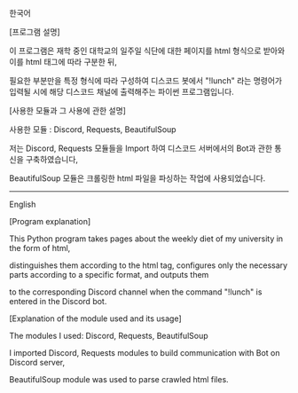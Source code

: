 한국어


[프로그램 설명]

  이 프로그램은 재학 중인 대학교의 일주일 식단에 대한 페이지를 html 형식으로 받아와 이를 html 태그에 따라 구분한 뒤, 

  필요한 부분만을 특정 형식에 따라 구성하여 디스코드 봇에서 "!lunch" 라는 명령어가 입력될 시에 해당 디스코드 채널에 출력해주는 파이썬 프로그램입니다.


[사용한 모듈과 그 사용에 관한 설명]

  사용한 모듈 : Discord, Requests, BeautifulSoup

  저는 Discord, Requests 모듈들을 Import 하여 디스코드 서버에서의 Bot과 관한 통신을 구축하였습니다, 

  BeautifulSoup 모듈은 크롤링한 html 파일을 파싱하는 작업에 사용되었습니다. 

-----------------------------------------------------------------------------------------------------------------------------------------

English


[Program explanation]

  This Python program takes pages about the weekly diet of my university in the form of html, 

  distinguishes them according to the html tag, configures only the necessary parts according to a specific format, and outputs them 

  to the corresponding Discord channel when the command "!lunch" is entered in the Discord bot.


[Explanation of the module used and its usage]

  The modules I used: Discord, Requests, BeautifulSoup

  I imported Discord, Requests modules to build communication with Bot on Discord server, 

  BeautifulSoup module was used to parse crawled html files.
